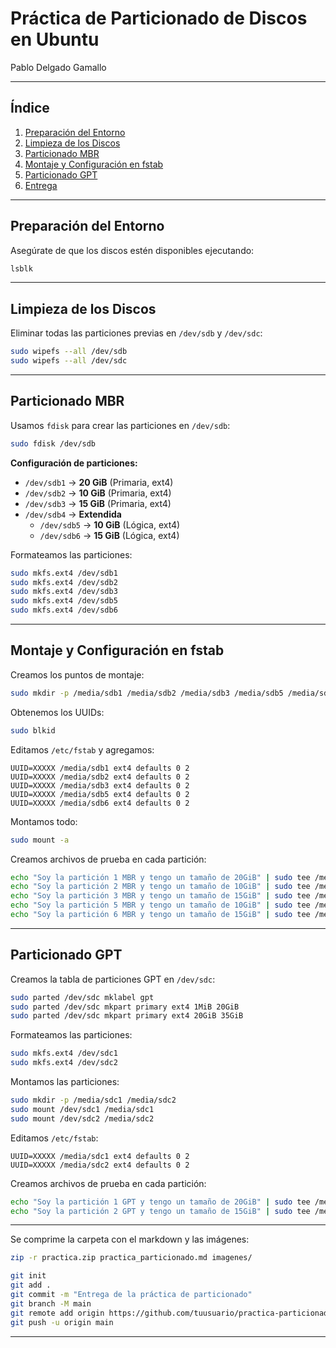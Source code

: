 # Práctica de Particionado de Discos en Ubuntu
 Pablo Delgado Gamallo

---

## Índice
1. [Preparación del Entorno](#preparacion-del-entorno)
2. [Limpieza de los Discos](#limpieza-de-los-discos)
3. [Particionado MBR](#particionado-mbr)
4. [Montaje y Configuración en fstab](#montaje-y-configuracion-en-fstab)
5. [Particionado GPT](#particionado-gpt)
6. [Entrega](#entrega)

---

## Preparación del Entorno

Asegúrate de que los discos estén disponibles ejecutando:

```bash
lsblk
```

---

## Limpieza de los Discos

Eliminar todas las particiones previas en `/dev/sdb` y `/dev/sdc`:

```bash
sudo wipefs --all /dev/sdb
sudo wipefs --all /dev/sdc
```

---

## Particionado MBR

Usamos `fdisk` para crear las particiones en `/dev/sdb`:

```bash
sudo fdisk /dev/sdb
```

**Configuración de particiones:**
- `/dev/sdb1` → **20 GiB** (Primaria, ext4)
- `/dev/sdb2` → **10 GiB** (Primaria, ext4)
- `/dev/sdb3` → **15 GiB** (Primaria, ext4)
- `/dev/sdb4` → **Extendida**
  - `/dev/sdb5` → **10 GiB** (Lógica, ext4)
  - `/dev/sdb6` → **15 GiB** (Lógica, ext4)

Formateamos las particiones:

```bash
sudo mkfs.ext4 /dev/sdb1
sudo mkfs.ext4 /dev/sdb2
sudo mkfs.ext4 /dev/sdb3
sudo mkfs.ext4 /dev/sdb5
sudo mkfs.ext4 /dev/sdb6
```

---

## Montaje y Configuración en fstab

Creamos los puntos de montaje:

```bash
sudo mkdir -p /media/sdb1 /media/sdb2 /media/sdb3 /media/sdb5 /media/sdb6
```

Obtenemos los UUIDs:

```bash
sudo blkid
```

Editamos `/etc/fstab` y agregamos:

```plaintext
UUID=XXXXX /media/sdb1 ext4 defaults 0 2
UUID=XXXXX /media/sdb2 ext4 defaults 0 2
UUID=XXXXX /media/sdb3 ext4 defaults 0 2
UUID=XXXXX /media/sdb5 ext4 defaults 0 2
UUID=XXXXX /media/sdb6 ext4 defaults 0 2
```

Montamos todo:

```bash
sudo mount -a
```

Creamos archivos de prueba en cada partición:

```bash
echo "Soy la partición 1 MBR y tengo un tamaño de 20GiB" | sudo tee /media/sdb1/info.txt
echo "Soy la partición 2 MBR y tengo un tamaño de 10GiB" | sudo tee /media/sdb2/info.txt
echo "Soy la partición 3 MBR y tengo un tamaño de 15GiB" | sudo tee /media/sdb3/info.txt
echo "Soy la partición 5 MBR y tengo un tamaño de 10GiB" | sudo tee /media/sdb5/info.txt
echo "Soy la partición 6 MBR y tengo un tamaño de 15GiB" | sudo tee /media/sdb6/info.txt
```

---

## Particionado GPT

Creamos la tabla de particiones GPT en `/dev/sdc`:

```bash
sudo parted /dev/sdc mklabel gpt
sudo parted /dev/sdc mkpart primary ext4 1MiB 20GiB
sudo parted /dev/sdc mkpart primary ext4 20GiB 35GiB
```

Formateamos las particiones:

```bash
sudo mkfs.ext4 /dev/sdc1
sudo mkfs.ext4 /dev/sdc2
```

Montamos las particiones:

```bash
sudo mkdir -p /media/sdc1 /media/sdc2
sudo mount /dev/sdc1 /media/sdc1
sudo mount /dev/sdc2 /media/sdc2
```

Editamos `/etc/fstab`:

```plaintext
UUID=XXXXX /media/sdc1 ext4 defaults 0 2
UUID=XXXXX /media/sdc2 ext4 defaults 0 2
```

Creamos archivos de prueba en cada partición:

```bash
echo "Soy la partición 1 GPT y tengo un tamaño de 20GiB" | sudo tee /media/sdc1/info.txt
echo "Soy la partición 2 GPT y tengo un tamaño de 15GiB" | sudo tee /media/sdc2/info.txt
```

---



Se comprime la carpeta con el markdown y las imágenes:

```bash
zip -r practica.zip practica_particionado.md imagenes/
```



```bash
git init
git add .
git commit -m "Entrega de la práctica de particionado"
git branch -M main
git remote add origin https://github.com/tuusuario/practica-particionado.git
git push -u origin main
```

---


